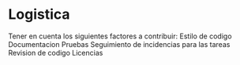 # Logistica
Tener en cuenta los siguientes factores a contribuir:
Estilo de codigo
Documentacion
Pruebas
Seguimiento de incidencias para las tareas
Revision de codigo 
Licencias
